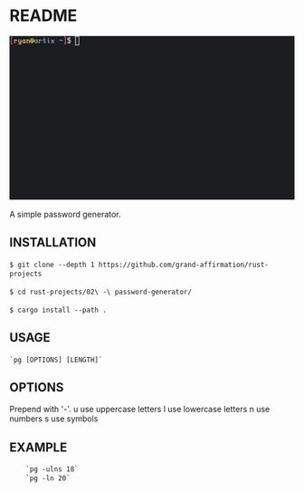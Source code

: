 # README

![](preview.gif)

A simple password generator.

## INSTALLATION

	$ git clone --depth 1 https://github.com/grand-affirmation/rust-projects
	
	$ cd rust-projects/02\ -\ password-generator/

	$ cargo install --path .

## USAGE
	`pg [OPTIONS] [LENGTH]`

## OPTIONS 
Prepend with '-'.
	u   use uppercase letters
        l   use lowercase letters
        n   use numbers
        s   use symbols

## EXAMPLE
        `pg -ulns 18`
        `pg -ln 20`

